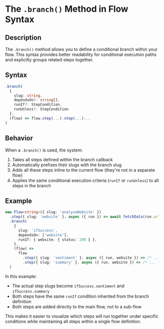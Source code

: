 # The `.branch()` Method in Flow Syntax

## Description

The `.branch()` method allows you to define a conditional branch within your flow. This syntax provides better readability for conditional execution paths and explicitly groups related steps together.

## Syntax

```typescript
.branch(
  {
    slug: string,
    dependsOn?: string[],
    runIf?: StepCondition,
    runUnless?: StepCondition
  },
  (flow) => flow.step(...).step(...)...
)
```

## Behavior

When a `.branch()` is used, the system:

1. Takes all steps defined within the branch callback
2. Automatically prefixes their slugs with the branch slug
3. Adds all these steps inline to the current flow (they're not in a separate flow)
4. Applies the same conditional execution criteria (`runIf` or `runUnless`) to all steps in the branch

## Example

```typescript
new Flow<string>({ slug: 'analyzeWebsite' })
  .step({ slug: 'website' }, async ({ run }) => await fetchData(run.url))
  .branch(
    {
      slug: 'ifSuccess',
      dependsOn: ['website'],
      runIf: { website: { status: 200 } },
    },
    (flow) =>
      flow
        .step({ slug: 'sentiment' }, async ({ run, website }) => /* ... */)
        .step({ slug: 'summary' }, async ({ run, website }) => /* ... */)
  )
```

In this example:
- The actual step slugs become `ifSuccess.sentiment` and `ifSuccess.summary`
- Both steps have the same `runIf` condition inherited from the branch definition
- Both steps are added directly to the main flow, not to a sub-flow

This makes it easier to visualize which steps will run together under specific conditions while maintaining all steps within a single flow definition.
